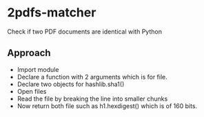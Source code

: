 # 2pdfs-matcher
Check if two PDF documents are identical with Python
<h2>Approach</h2>
<ul>
<li>Import module</li>
<li>Declare a function with 2 arguments which is for file.</li>
<li>Declare two objects for hashlib.sha1()</li>
<li>Open files</li>
<li>Read the file by breaking the line into smaller chunks</li>
<li>Now return both file such as h1.hexdigest() which is of 160 bits.</li>
</ul>
